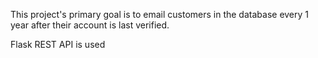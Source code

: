 This project's primary goal is to email customers in the database every 1 year after their account is last verified.

Flask REST API is used